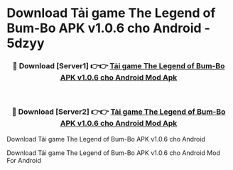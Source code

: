 # Download Tải game The Legend of Bum-Bo APK v1.0.6 cho Android - 5dzyy


<div align="center">
<h3>🔴 Download [Server1] 👉👉 <a href="https://apk-comot.site?title=Tải_game_The_Legend_of_Bum-Bo_APK_v1.0.6_cho_Android">Tải game The Legend of Bum-Bo APK v1.0.6 cho Android Mod Apk</a></h3><br>
<h3>🔴 Download [Server2] 👉👉 <a href="https://apk-comot.site?title=Tải_game_The_Legend_of_Bum-Bo_APK_v1.0.6_cho_Android">Tải game The Legend of Bum-Bo APK v1.0.6 cho Android Mod Apk</a></h3>
</div>



Download Tải game The Legend of Bum-Bo APK v1.0.6 cho Android 

Download Tải game The Legend of Bum-Bo APK v1.0.6 cho Android Mod For Android